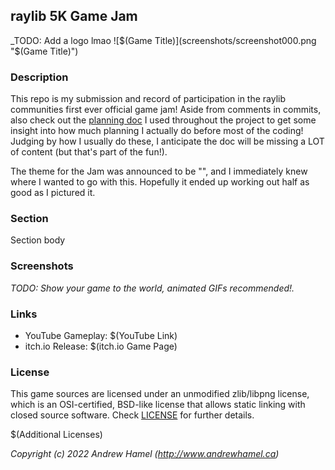 ## raylib 5K Game Jam

_TODO: Add a logo lmao
![$(Game Title)](screenshots/screenshot000.png "$(Game Title)")

### Description

This repo is my submission and record of participation in the raylib communities first ever official game jam! Aside from comments in commits, also check out the [planning doc](https://docs.google.com/document/d/1wMqDdxyBlYpWal1arvJtq8_g9cMjlqvOn3trgVUHM9Y/edit?usp=sharing) I used throughout the project to get some insight into how much planning I actually do before most of the coding! Judging by how I usually do these, I anticipate the doc will be missing a LOT of content (but that's part of the fun!).

The theme for the Jam was announced to be "", and I immediately knew where I wanted to go with this. Hopefully it ended up working out half as good as I pictured it.

### Section

Section body

### Screenshots

_TODO: Show your game to the world, animated GIFs recommended!._

### Links

 - YouTube Gameplay: $(YouTube Link)
 - itch.io Release: $(itch.io Game Page)

### License

This game sources are licensed under an unmodified zlib/libpng license, which is an OSI-certified, BSD-like license that allows static linking with closed source software. Check [LICENSE](LICENSE) for further details.

$(Additional Licenses)

*Copyright (c) 2022 Andrew Hamel (http://www.andrewhamel.ca)*
